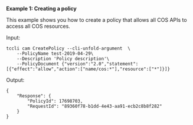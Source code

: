 **Example 1: Creating a policy**

This example shows you how to create a policy that allows all COS APIs to access all COS resources.

Input: 

```
tccli cam CreatePolicy --cli-unfold-argument  \
    --PolicyName test-2019-04-29\
    --Description 'Policy description'\
    --PolicyDocument {"version":"2.0","statement":[{"effect":"allow","action":["name/cos:*"],"resource":["*"]}]}
```

Output: 
```
{
    "Response": {
        "PolicyId": 17698703,
        "RequestId": "89360f78-b1dd-4e43-aa91-ecb2c8b8f282"
    }
}
```

